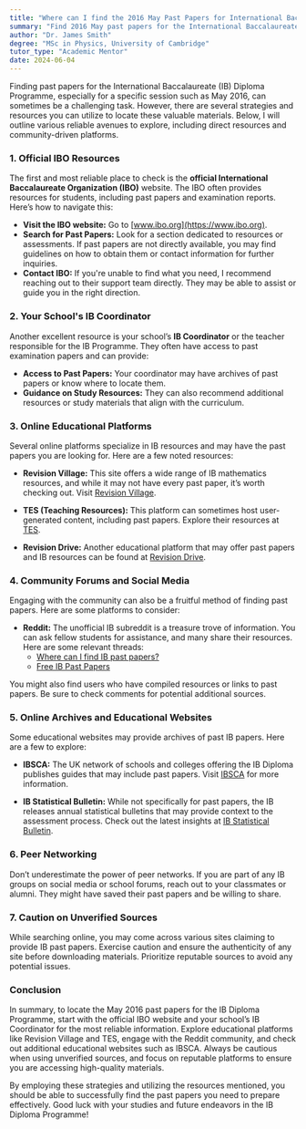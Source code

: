 ```yaml
---
title: "Where can I find the 2016 May Past Papers for International Baccalaureate Programme?"
summary: "Find 2016 May past papers for the International Baccalaureate Diploma Programme through the official IBO website and community resources."
author: "Dr. James Smith"
degree: "MSc in Physics, University of Cambridge"
tutor_type: "Academic Mentor"
date: 2024-06-04
---
```


Finding past papers for the International Baccalaureate (IB) Diploma Programme, especially for a specific session such as May 2016, can sometimes be a challenging task. However, there are several strategies and resources you can utilize to locate these valuable materials. Below, I will outline various reliable avenues to explore, including direct resources and community-driven platforms.

### 1. Official IBO Resources

The first and most reliable place to check is the **official International Baccalaureate Organization (IBO)** website. The IBO often provides resources for students, including past papers and examination reports. Here’s how to navigate this:

- **Visit the IBO website:** Go to [www.ibo.org](https://www.ibo.org).
- **Search for Past Papers:** Look for a section dedicated to resources or assessments. If past papers are not directly available, you may find guidelines on how to obtain them or contact information for further inquiries.
- **Contact IBO:** If you're unable to find what you need, I recommend reaching out to their support team directly. They may be able to assist or guide you in the right direction.

### 2. Your School's IB Coordinator

Another excellent resource is your school’s **IB Coordinator** or the teacher responsible for the IB Programme. They often have access to past examination papers and can provide:

- **Access to Past Papers:** Your coordinator may have archives of past papers or know where to locate them.
- **Guidance on Study Resources:** They can also recommend additional resources or study materials that align with the curriculum.

### 3. Online Educational Platforms

Several online platforms specialize in IB resources and may have the past papers you are looking for. Here are a few noted resources:

- **Revision Village:** This site offers a wide range of IB mathematics resources, and while it may not have every past paper, it’s worth checking out. Visit [Revision Village](https://www.revisionvillage.com/ib-math/past-papers/).

- **TES (Teaching Resources):** This platform can sometimes host user-generated content, including past papers. Explore their resources at [TES](https://www.tes.com).

- **Revision Drive:** Another educational platform that may offer past papers and IB resources can be found at [Revision Drive](https://www.revisiondrive.com).

### 4. Community Forums and Social Media

Engaging with the community can also be a fruitful method of finding past papers. Here are some platforms to consider:

- **Reddit:** The unofficial IB subreddit is a treasure trove of information. You can ask fellow students for assistance, and many share their resources. Here are some relevant threads:
  - [Where can I find IB past papers?](https://www.reddit.com/r/IBO/comments/105yqsi/where_can_i_even_find_ib_past_papers/)
  - [Free IB Past Papers](https://www.reddit.com/r/IBO/comments/xynq9r/computer_science_past_papers_since_2017/)
  
You might also find users who have compiled resources or links to past papers. Be sure to check comments for potential additional sources.

### 5. Online Archives and Educational Websites

Some educational websites may provide archives of past IB papers. Here are a few to explore:

- **IBSCA:** The UK network of schools and colleges offering the IB Diploma publishes guides that may include past papers. Visit [IBSCA](http://www.ibsca.org.uk/index.php/universities-and-ib/introduction) for more information.

- **IB Statistical Bulletin:** While not specifically for past papers, the IB releases annual statistical bulletins that may provide context to the assessment process. Check out the latest insights at [IB Statistical Bulletin](http://www.ibo.org/about-the-ib/facts-and-figures/statistical-bulletins/).

### 6. Peer Networking

Don’t underestimate the power of peer networks. If you are part of any IB groups on social media or school forums, reach out to your classmates or alumni. They might have saved their past papers and be willing to share.

### 7. Caution on Unverified Sources

While searching online, you may come across various sites claiming to provide IB past papers. Exercise caution and ensure the authenticity of any site before downloading materials. Prioritize reputable sources to avoid any potential issues.

### Conclusion

In summary, to locate the May 2016 past papers for the IB Diploma Programme, start with the official IBO website and your school’s IB Coordinator for the most reliable information. Explore educational platforms like Revision Village and TES, engage with the Reddit community, and check out additional educational websites such as IBSCA. Always be cautious when using unverified sources, and focus on reputable platforms to ensure you are accessing high-quality materials.

By employing these strategies and utilizing the resources mentioned, you should be able to successfully find the past papers you need to prepare effectively. Good luck with your studies and future endeavors in the IB Diploma Programme!
    